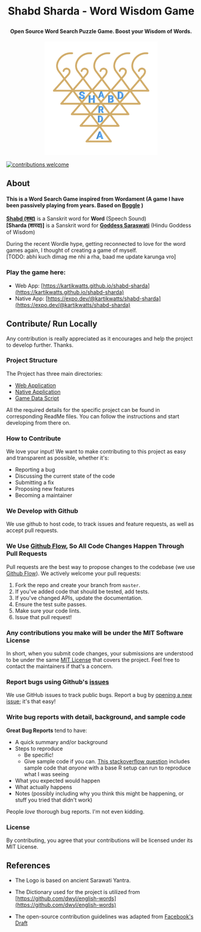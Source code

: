 # <p align="center"> Shabd Sharda - Word Wisdom Game </p>

#### <p align="center">Open Source Word Search Puzzle Game. Boost your Wisdom of Words.</p>

<p align="center">
<img src="./Assets/Images/Shabd-Sharda-App-Icon.png" alt="Shabd Sharda" width="300" height="300" />
</p>

[![contributions welcome](https://img.shields.io/badge/contributions-welcome-brightgreen.svg?style=flat)](https://github.com/dwyl/esta/issues)

## About

#### This is a Word Search Game inspired from Wordament (A game I have been passively playing from years. Based on [Boggle](https://en.wikipedia.org/wiki/Boggle) )

<b>[Shabd (शब्द)](https://en.wikipedia.org/wiki/Shabda)</b> is a Sanskrit word for <b>Word</b> (Speech Sound)<br>
<b>[Sharda (शारदा)]</b> is a Sanskrit word for <b>[Goddess Saraswati](https://en.wikipedia.org/wiki/Saraswati)</b> (Hindu Goddess of Wisdom)

<p>During the recent Wordle hype, getting reconnected to love for the word games again, I thought of creating a game of myself. <br>[TODO: abhi kuch dimag me nhi a rha, baad me update karunga vro]</p>

### Play the game here:

-   Web App: [https://kartikwatts.github.io/shabd-sharda](https://kartikwatts.github.io/shabd-sharda)
-   Native App: [https://expo.dev/@kartikwatts/shabd-sharda](https://expo.dev/@kartikwatts/shabd-sharda)

## Contribute/ Run Locally

Any contribution is really appreciated as it encourages and help the project to develop further. Thanks.

### Project Structure

The Project has three main directories:

-   [Web Application](https://github.com/KartikWatts/shabd-sharda/Web_Application)
-   [Native Application](https://github.com/KartikWatts/shabd-sharda/Native_Application)
-   [Game Data Script](https://github.com/KartikWatts/shabd-sharda/Game_Data_Script_Python)

All the required details for the specific project can be found in corresponding ReadMe files.
You can follow the instructions and start developing from there on.

### How to Contribute

We love your input! We want to make contributing to this project as easy and transparent as possible, whether it's:

-   Reporting a bug
-   Discussing the current state of the code
-   Submitting a fix
-   Proposing new features
-   Becoming a maintainer

### We Develop with Github

We use github to host code, to track issues and feature requests, as well as accept pull requests.

### We Use [Github Flow](https://guides.github.com/introduction/flow/index.html), So All Code Changes Happen Through Pull Requests

Pull requests are the best way to propose changes to the codebase (we use [Github Flow](https://guides.github.com/introduction/flow/index.html)). We actively welcome your pull requests:

1. Fork the repo and create your branch from `master`.
2. If you've added code that should be tested, add tests.
3. If you've changed APIs, update the documentation.
4. Ensure the test suite passes.
5. Make sure your code lints.
6. Issue that pull request!

### Any contributions you make will be under the MIT Software License

In short, when you submit code changes, your submissions are understood to be under the same [MIT License](http://choosealicense.com/licenses/mit/) that covers the project. Feel free to contact the maintainers if that's a concern.

### Report bugs using Github's [issues](https://github.com/KartikWatts/shabd-sharda/issues)

We use GitHub issues to track public bugs. Report a bug by [opening a new issue](); it's that easy!

### Write bug reports with detail, background, and sample code

**Great Bug Reports** tend to have:

-   A quick summary and/or background
-   Steps to reproduce
    -   Be specific!
    -   Give sample code if you can. [This stackoverflow question](http://stackoverflow.com/q/12488905/180626) includes sample code that _anyone_ with a base R setup can run to reproduce what I was seeing
-   What you expected would happen
-   What actually happens
-   Notes (possibly including why you think this might be happening, or stuff you tried that didn't work)

People _love_ thorough bug reports. I'm not even kidding.

### License

By contributing, you agree that your contributions will be licensed under its MIT License.

## References

-   The Logo is based on ancient Sarawati Yantra.

*   The Dictionary used for the project is utilized from [https://github.com/dwyl/english-words](https://github.com/dwyl/english-words)

-   The open-source contribution guidelines was adapted from [Facebook's Draft](https://gist.github.com/briandk/3d2e8b3ec8daf5a27a62)
